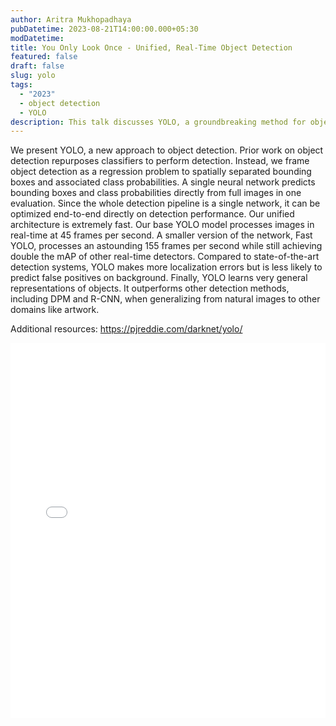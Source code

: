 ```yaml
---
author: Aritra Mukhopadhaya
pubDatetime: 2023-08-21T14:00:00.000+05:30
modDatetime:
title: You Only Look Once - Unified, Real-Time Object Detection
featured: false
draft: false
slug: yolo
tags:
  - "2023"
  - object detection
  - YOLO
description: This talk discusses YOLO, a groundbreaking method for object detection. YOLO revolutionizes object detection with real-time processing, using a single network for bounding box and class probability predictions, excelling in speed and domain generalization.
---
```


We present YOLO, a new approach to object detection. Prior work on object detection repurposes classifiers to perform detection. Instead, we frame object detection as a regression problem to spatially separated bounding boxes and associated class probabilities. A single neural network predicts bounding boxes and class probabilities directly from full images in one evaluation. Since the whole detection pipeline is a single network, it can be optimized end-to-end directly on detection performance. Our unified architecture is extremely fast. Our base YOLO model processes images in real-time at 45 frames per second. A smaller version of the network, Fast YOLO, processes an astounding 155 frames per second while still achieving double the mAP of other real-time detectors. Compared to state-of-the-art detection systems, YOLO makes more localization errors but is less likely to predict false positives on background. Finally, YOLO learns very general representations of objects. It outperforms other detection methods, including DPM and R-CNN, when generalizing from natural images to other domains like artwork.

Additional resources:
https://pjreddie.com/darknet/yolo/

<embed src="/labtalks/assets/slides/2023-08-21--Aritra--YOLO.pdf" type="application/pdf" width="100%" height="600px">
